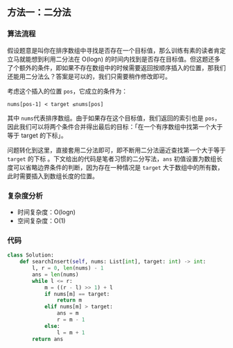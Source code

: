 ## 方法一：二分法

### 算法流程

假设题意是叫你在排序数组中寻找是否存在一个目标值，那么训练有素的读者肯定立马就能想到利用二分法在 O(logn) 的时间内找到是否存在目标值。但这题还多了个额外的条件，即如果不存在数组中的时候需要返回按顺序插入的位置，那我们还能用二分法么？答案是可以的，我们只需要稍作修改即可。

考虑这个插入的位置 `pos`，它成立的条件为：

`nums[pos-1] < target ≤nums[pos]`

其中 `nums`代表排序数组。由于如果存在这个目标值，我们返回的索引也是 `pos`，因此我们可以将两个条件合并得出最后的目标：「在一个有序数组中找第一个大于等于 target 的下标」。

问题转化到这里，直接套用二分法即可，即不断用二分法逼近查找第一个大于等于 `target` 的下标 。下文给出的代码是笔者习惯的二分写法，`ans` 初值设置为数组长度可以省略边界条件的判断，因为存在一种情况是 `target` 大于数组中的所有数，此时需要插入到数组长度的位置。

### 复杂度分析

* 时间复杂度：O(logn)
* 空间复杂度：O(1)

### 代码

``` python
class Solution:
    def searchInsert(self, nums: List[int], target: int) -> int:
        l, r = 0, len(nums) - 1
        ans = len(nums)
        while l <= r:
            m = ((r - l) >> 1) + l
            if nums[m] == target:
                return m
            elif nums[m] > target:
                ans = m
                r = m - 1
            else:
                l = m + 1
        return ans
```

